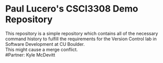# Paul Lucero's CSCI3308 Demo Repository
This repository is a simple repository which contains all of the necessary command history to fulfill the requirements for the Version Control lab in Software Development at CU Boulder.  
This might cause a merge conflict.  
#Partner: Kyle McDevitt  
